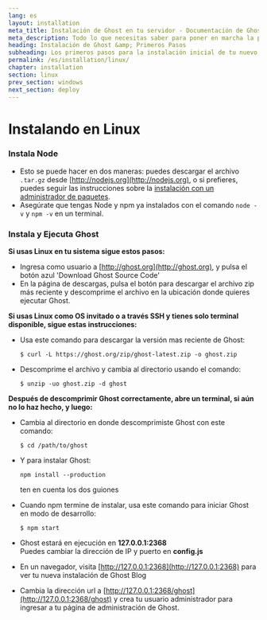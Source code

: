 ```yaml
---
lang: es
layout: installation
meta_title: Instalación de Ghost en tu servidor - Documentación de Ghost
meta_description: Todo lo que necesitas saber para poner en marcha la plataforma de blog Ghost para acceso local o remoto. 
heading: Instalación de Ghost &amp; Primeros Pasos
subheading: Los primeros pasos para la instalación inicial de tu nuevo blog.
permalink: /es/installation/linux/
chapter: installation
section: linux
prev_section: windows
next_section: deploy
---
```



# Instalando en Linux <a id="install-linux"></a>

### Instala Node

*   Esto se puede hacer en dos maneras: puedes descargar el archivo `.tar.gz` desde [http://nodejs.org](http://nodejs.org), o si prefieres, puedes seguir las instrucciones sobre la [instalación con un administrador de paquetes](https://github.com/joyent/node/wiki/Installing-Node.js-via-package-manager).
*   Asegúrate que tengas Node y npm ya instalados con el comando `node -v` y `npm -v` en un terminal.

### Instala y Ejecuta Ghost 


**Si usas Linux en tu sistema sigue estos pasos:**

*   Ingresa como usuario a [http://ghost.org](http://ghost.org), y pulsa el botón azul 'Download Ghost Source Code'
*   En la página de descargas, pulsa el botón para descargar el archivo zip más reciente y descomprime el archivo en la ubicación donde quieres ejecutar Ghost.


**Si usas Linux como OS invitado o a través SSH y tienes solo terminal disponible, sigue estas instrucciones:**

*   Usa este comando para descargar la versión mas reciente de Ghost:

    ```
    $ curl -L https://ghost.org/zip/ghost-latest.zip -o ghost.zip
    ```

*   Descomprime el archivo y cambia al directorio usando el comando:

    ```
    $ unzip -uo ghost.zip -d ghost
    ```


**Después de descomprimir Ghost correctamente, abre un terminal, si aún no lo haz hecho, y luego:**

*   Cambia al directorio en donde descomprimiste Ghost con este comando:

    ```
    $ cd /path/to/ghost
    ```

*   Y para instalar Ghost:

    ```
    npm install --production
    ```
    <span class="note">ten en cuenta los dos guiones</span>

*   Cuando npm termine de instalar, usa este comando para iniciar Ghost en modo de desarrollo: 

    ```
    $ npm start
    ```

*   Ghost estará en ejecución en **127.0.0.1:2368**<br />
    <span class="note">Puedes cambiar la dirección de IP y puerto en **config.js**</span>

*   En un navegador, visita [http://127.0.0.1:2368](http://127.0.0.1:2368) para ver tu nueva instalación de Ghost Blog 
*   Cambia la dirección url a [http://127.0.0.1:2368/ghost](http://127.0.0.1:2368/ghost) y crea tu usuario administrador para ingresar a tu página de administración de Ghost.
